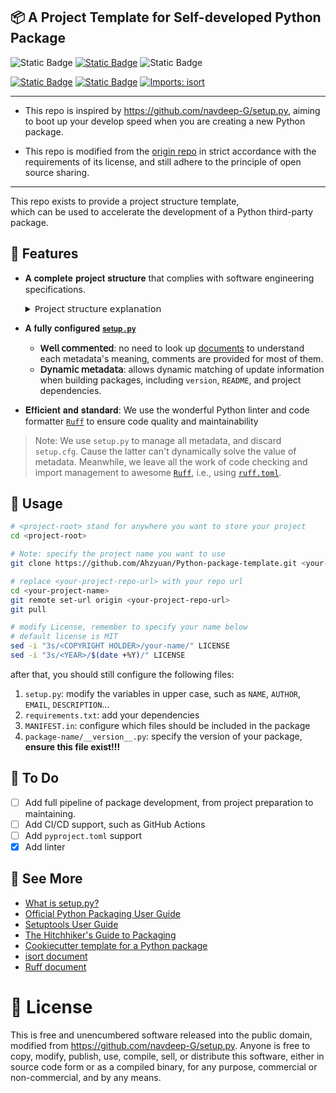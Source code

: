 ## 📦 A Project Template for Self-developed Python Package

![Static Badge](https://img.shields.io/badge/Version-v1.0.1-green)
[![Static Badge](https://img.shields.io/badge/License-MIT-khaki)](https://opensource.org/license/MIT)
![Static Badge](https://img.shields.io/badge/PyPi-Package_pattern-yellow?logo=pypi&labelColor=%23FAFAFA)

[![Static Badge](https://img.shields.io/badge/Build-setuptools-red)](https://github.com/pypa/setuptools)
[![Static Badge](https://img.shields.io/badge/Formatter-Ruff-sienna?logo=ruff)](https://github.com/astral-sh/ruff)
[![Imports: isort](https://img.shields.io/badge/%20Imports-isort-%231674b1?style=flat&labelColor=ef8336)](https://pycqa.github.io/isort/)

---

- This repo is inspired by https://github.com/navdeep-G/setup.py, aiming to boot up your develop speed when you are creating a new Python package.  

- This repo is modified from the [origin repo](https://github.com/navdeep-G/setup.py) in strict accordance with the requirements of its license, and still adhere to the principle of open source sharing.

---

This repo exists to provide a project structure template,   
which can be used to accelerate the development of a Python third-party package.

## 🎯 Features

- 𝐀 𝐜𝐨𝐦𝐩𝐥𝐞𝐭𝐞 𝐩𝐫𝐨𝐣𝐞𝐜𝐭 𝐬𝐭𝐫𝐮𝐜𝐭𝐮𝐫𝐞 that complies with software engineering specifications. 
    <details>
    <summary>𝖯𝗋𝗈𝗃𝖾𝖼𝗍 𝗌𝗍𝗋𝗎𝖼𝗍𝗎𝗋𝖾 𝖾𝗑𝗉𝗅𝖺𝗇𝖺𝗍𝗂𝗈𝗇</summary>

    ```
    Python-package-template/
    ├── tests/           # Storage unit test code
    ├── docs/            # Store document related files
    ├── examples/        # Store project demo code
    ├── package-name/    # Store project code
    │   ├── core.py      # Core code
    │   └── __init__.py  # Package initialization file, defining copyright, version, and other information
    ├── LICENSE          # Project license
    ├── MANIFEST.in      # Describe the files included or not included in build package
    ├── CHANGELOG.md     # Project changelog
    ├── README.md        # Project description
    ├── requirements.txt # Project dependency
    ├── ruff.toml        # Define rules for code style, code inspection, and import management
    └── setup.py         # Project packaging script
    ```

    </details>

- 𝐀 𝐟𝐮𝐥𝐥𝐲 𝐜𝐨𝐧𝐟𝐢𝐠𝐮𝐫𝐞𝐝 [`𝐬𝐞𝐭𝐮𝐩.𝐩𝐲`](setup.py)

  - **𝖶𝖾𝗅𝗅 𝖼𝗈𝗆𝗆𝖾𝗇𝗍𝖾𝖽**: no need to look up [documents]((https://setuptools.pypa.io/en/latest/references/keywords.html)) to understand each metadata's meaning, comments are provided for most of them. 
  - **𝖣𝗒𝗇𝖺𝗆𝗂𝖼 𝗆𝖾𝗍𝖺𝖽𝖺𝗍𝖺**: allows dynamic matching of update information when building packages, including `version`, `README`, and project dependencies.

- 𝐄𝐟𝐟𝐢𝐜𝐢𝐞𝐧𝐭 𝐚𝐧𝐝 𝐬𝐭𝐚𝐧𝐝𝐚𝐫𝐝: We use the wonderful Python linter and code formatter [`Ruff`](https://github.com/astral-sh/ruff) to ensure code quality and maintainability

> Note: We use `setup.py` to manage all metadata, and discard `setup.cfg`. Cause the latter can't dynamically solve the value of metadata. Meanwhile, we leave all the work of code checking and import management to awesome [`Ruff`](https://github.com/astral-sh/ruff), i.e., using [`ruff.toml`](ruff.toml).

## 🔨 Usage

```bash
# <project-root> stand for anywhere you want to store your project
cd <project-root> 

# Note: specify the project name you want to use
git clone https://github.com/Ahzyuan/Python-package-template.git <your-project-name>

# replace <your-project-repo-url> with your repo url
cd <your-project-name>
git remote set-url origin <your-project-repo-url>
git pull 

# modify License, remember to specify your name below
# default license is MIT
sed -i "3s/<COPYRIGHT HOLDER>/your-name/" LICENSE
sed -i "3s/<YEAR>/$(date +%Y)/" LICENSE
```
after that, you should still configure the following files:
1. `setup.py`: modify the variables in upper case, such as `NAME`, `AUTHOR`, `EMAIL`, `DESCRIPTION`...
2. `requirements.txt`: add your dependencies
3. `MANIFEST.in`: configure which files should be included in the package
4. `package-name/__version__.py`: specify the version of your package, **ensure this file exist!!!**

## 📑 To Do

- [ ] Add full pipeline of package development, from project preparation to maintaining.
- [ ] Add CI/CD support, such as GitHub Actions
- [ ] Add `pyproject.toml` support
- [x] Add linter

## 👀 See More

- [What is setup.py?](https://stackoverflow.com/questions/1471994/what-is-setup-py)
- [Official Python Packaging User Guide](https://packaging.python.org)
- [Setuptools User Guide](https://setuptools.pypa.io/en/latest/userguide/index.html)
- [The Hitchhiker's Guide to Packaging](https://the-hitchhikers-guide-to-packaging.readthedocs.io/en/latest/creation.html)
- [Cookiecutter template for a Python package](https://github.com/audreyr/cookiecutter-pypackage)
- [isort document](https://pycqa.github.io/isort/index.html)
- [Ruff document](https://docs.astral.sh/ruff/)

# 🧾 License

This is free and unencumbered software released into the public domain, modified from https://github.com/navdeep-G/setup.py. Anyone is free to copy, modify, publish, use, compile, sell, or distribute this software, either in source code form or as a compiled binary, for any purpose, commercial or non-commercial, and by any means.